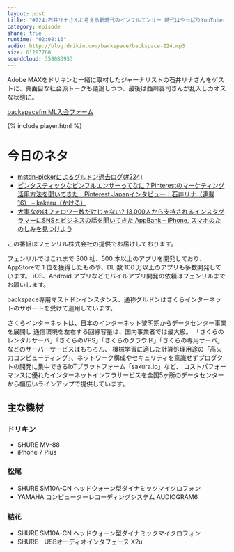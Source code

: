 ```yaml
---
layout: post
title: "#224:石井リナさんと考える新時代のインフルエンサー 時代はやっぱりYouTuber？"
category: episode
share: true
runtime: "02:08:16"
audio: http://blog.drikin.com/backspace/backspace-224.mp3
size: 61287760
soundcloud: 358083953
---
```


Adobe MAXをドリキンと一緒に取材したジャーナリストの石井リナさんをゲストに、真面目な社会派トークも議論しつつ、最後は西川善司さんが乱入しカオスな状態に。

[backspacefm ML入会フォーム](http://backspace.us11aclist-manage.com/subscribe?u=09c933bd3997c1d16dbed156a&id=84b6529b91)

{% include player.html %}

# 今日のネタ

* [mstdn-pickerによるグルドン過去ログ(#224)](https://rbtnn.github.io/mstdn-picker/?instance=mstdn.guru&since_id=99029191312810251&max_id=99029690563051146)
* [ピンタスティックなピンフルエンサーってなに？Pinterestのマーケティング活用方法を聞いてきた　Pinterest Japanインタビュー｜石井リナ（連載16） – kakeru（かける）](http://kakeru.me/pinterest/rina-pinterest-interview/)
* [大事なのはフォロワー数だけじゃない? 13,000人から支持されるインスタグラマーにSNSとビジネスの話を聞いてきた  AppBank – iPhone, スマホのたのしみを見つけよう](http://www.appbank.net/2017/11/17/iphone-application/1443788.php)

この番組はフェンリル株式会社の提供でお届けしております。

フェンリルではこれまで 300 社、500 本以上のアプリを開発しており、AppStoreで 1 位を獲得したものや、DL 数 100 万以上のアプリも多数開発しています。
iOS、Android アプリなどモバイルアプリ開発の依頼はフェンリルまでお願いします。

backspace専用マストドンインスタンス、通称グルドンはさくらインターネットのサポートを受けて運用しています。

さくらインターネットは、日本のインターネット黎明期からデータセンター事業を展開し
通信環境を左右する回線容量は、国内事業者では最大級。
「さくらのレンタルサーバ」「さくらのVPS」「さくらのクラウド」「さくらの専用サーバ」などのサーバーサービスはもちろん、
機械学習に適した計算処理用途の「高火力コンピューティング」、ネットワーク構成やセキュリティを意識せずプロダクトの開発に集中できるIoTプラットフォーム「sakura.io」など、
コストパフォーマンスに優れたインターネットインフラサービスを全国5ヶ所のデータセンターから幅広いラインアップで提供しています。

## 主な機材

### ドリキン

* SHURE MV-88
* iPhone 7 Plus

### 松尾

* SHURE  SM10A-CN ヘッドウォーン型ダイナミックマイクロフォン
* YAMAHA コンピューターレコーディングシステム AUDIOGRAM6

### 結花

* SHURE  SM10A-CN ヘッドウォーン型ダイナミックマイクロフォン
* SHURE　USBオーディオインタフェース X2u
